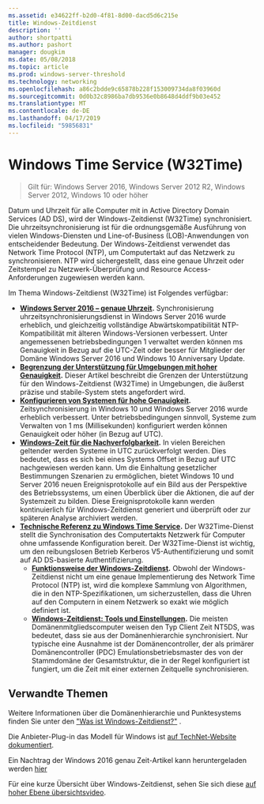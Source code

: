 ```yaml
---
ms.assetid: e34622ff-b2d0-4f81-8d00-dacd5d6c215e
title: Windows-Zeitdienst
description: ''
author: shortpatti
ms.author: pashort
manager: dougkim
ms.date: 05/08/2018
ms.topic: article
ms.prod: windows-server-threshold
ms.technology: networking
ms.openlocfilehash: a86c2bdde9c65878b228f153009734da8f03960d
ms.sourcegitcommit: 0d0b32c8986ba7db9536e0b8648d4ddf9b03e452
ms.translationtype: MT
ms.contentlocale: de-DE
ms.lasthandoff: 04/17/2019
ms.locfileid: "59856831"
---
```

# <a name="windows-time-service-w32time"></a>Windows Time Service (W32Time)

>Gilt für: Windows Server 2016, Windows Server 2012 R2, Windows Server 2012, Windows 10 oder höher

Datum und Uhrzeit für alle Computer mit in Active Directory Domain Services (AD DS), wird der Windows-Zeitdienst (W32Time) synchronisiert. Die uhrzeitsynchronisierung ist für die ordnungsgemäße Ausführung von vielen Windows-Diensten und Line-of-Business (LOB)-Anwendungen von entscheidender Bedeutung. Der Windows-Zeitdienst verwendet das Network Time Protocol (NTP), um Computertakt auf das Netzwerk zu synchronisieren. NTP wird sichergestellt, dass eine genaue Uhrzeit oder Zeitstempel zu Netzwerk-Überprüfung und Resource Access-Anforderungen zugewiesen werden kann.

Im Thema Windows-Zeitdienst (W32Time) ist Folgendes verfügbar:
- **[Windows Server 2016 – genaue Uhrzeit](accurate-time.md).** Synchronisierung uhrzeitsynchronisierungsdienst in Windows Server 2016 wurde erheblich, und gleichzeitig vollständige Abwärtskompatibilität NTP-Kompatibilität mit älteren Windows-Versionen verbessert. Unter angemessenen betriebsbedingungen 1 verwaltet werden können ms Genauigkeit in Bezug auf die UTC-Zeit oder besser für Mitglieder der Domäne Windows Server 2016 und Windows 10 Anniversary Update.
- **[Begrenzung der Unterstützung für Umgebungen mit hoher Genauigkeit](support-boundary.md).** Dieser Artikel beschreibt die Grenzen der Unterstützung für den Windows-Zeitdienst (W32Time) in Umgebungen, die äußerst präzise und stabile-System stets angefordert wird.
- **[Konfigurieren von Systemen für hohe Genauigkeit](configuring-systems-for-high-accuracy.md).** Zeitsynchronisierung in Windows 10 und Windows Server 2016 wurde erheblich verbessert.  Unter betriebsbedingungen sinnvoll, Systeme zum Verwalten von 1 ms (Millisekunden) konfiguriert werden können Genauigkeit oder höher (in Bezug auf UTC).
- **[Windows-Zeit für die Nachverfolgbarkeit](windows-time-for-traceability.md).** In vielen Bereichen geltender werden Systeme in UTC zurückverfolgt werden.  Dies bedeutet, dass es sich bei eines Systems Offset in Bezug auf UTC nachgewiesen werden kann.  Um die Einhaltung gesetzlicher Bestimmungen Szenarien zu ermöglichen, bietet Windows 10 und Server 2016 neuen Ereignisprotokolle auf ein Bild aus der Perspektive des Betriebssystems, um einen Überblick über die Aktionen, die auf der Systemzeit zu bilden.  Diese Ereignisprotokolle kann werden kontinuierlich für Windows-Zeitdienst generiert und überprüft oder zur späteren Analyse archiviert werden.
- **[Technische Referenz zu Windows Time Service](windows-time-service-tech-ref.md).** Der W32Time-Dienst stellt die Synchronisation des Computertakts Netzwerk für Computer ohne umfassende Konfiguration bereit. Der W32Time-Dienst ist wichtig, um den reibungslosen Betrieb Kerberos V5-Authentifizierung und somit auf AD DS-basierte Authentifizierung.
    - **[Funktionsweise der Windows-Zeitdienst](How-the-Windows-Time-Service-Works.md).** Obwohl der Windows-Zeitdienst nicht um eine genaue Implementierung des Network Time Protocol (NTP) ist, wird die komplexe Sammlung von Algorithmen, die in den NTP-Spezifikationen, um sicherzustellen, dass die Uhren auf den Computern in einem Netzwerk so exakt wie möglich definiert ist.
    - **[Windows-Zeitdienst: Tools und Einstellungen](Windows-Time-Service-Tools-and-Settings.md).** Die meisten Domänenmitgliedscomputer weisen den Typ Client Zeit NT5DS, was bedeutet, dass sie aus der Domänenhierarchie synchronisiert. Nur typische eine Ausnahme ist der Domänencontroller, der als primärer Domänencontroller (PDC) Emulationsbetriebsmaster des von der Stammdomäne der Gesamtstruktur, die in der Regel konfiguriert ist fungiert, um die Zeit mit einer externen Zeitquelle synchronisieren.


## <a name="related-topics"></a>Verwandte Themen
Weitere Informationen über die Domänenhierarchie und Punktesystems finden Sie unter den ["Was ist Windows-Zeitdienst?"](https://blogs.msdn.microsoft.com/w32time/2007/07/07/what-is-windows-time-service/) .

Die Anbieter-Plug-in das Modell für Windows ist [auf TechNet-Website dokumentiert](https://msdn.microsoft.com/library/windows/desktop/ms725475%28v=vs.85%29.aspx).

Ein Nachtrag der Windows 2016 genau Zeit-Artikel kann heruntergeladen werden [hier](https://windocs.blob.core.windows.net/windocs/WindowsTimeSyncAccuracy_Addendum.pdf)

Für eine kurze Übersicht über Windows-Zeitdienst, sehen Sie sich diese [auf hoher Ebene übersichtsvideo](https://aka.ms/WS2016TimeVideo).

<!-- In this guide
In this guide:
Windows Accurate Time
High Accuracy
Support Boundary
Configuration for High Accuracy
Traceability for Compliance
Best Practices
Technical Reference
How the Windows Time Service Works
Windows Time Service Tools and Settings
-->

